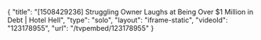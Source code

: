 {
    "title": "[1508429236] Struggling Owner Laughs at Being Over $1 Million in Debt | Hotel Hell",
    "type": "solo",
    "layout": "iframe-static",
    "videoId": "123178955",
    "url": "\/tvpembed\/123178955"
}